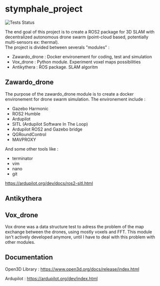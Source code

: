 # stymphale_project

![Tests Status](https://img.shields.io/github/actions/workflow/status/arthuino/stymphale_project/cpp_test.yml?branch=main)

The end goal of this project is to create a ROS2 package for 3D SLAM with decentralized autonomous drone swarm (point-cloud based, potentially multi-sensors ex: thermal). \
The project is divided between severals "modules" :

- Zawardo_drone : Docker environement for coding, test and simulation
- Vox_drone : Python module. Experiment voxel maps possibilities
- Antikythera : ROS package. SLAM algoritm

## Zawardo_drone

The purpose of the zawardo_drone module is to create a docker environement for drone swarm simulation.
The environement include :

- Gazebo Harmonic
- ROS2 Humble
- Ardupilot
- SITL (Ardupilot Software In The Loop)
- Ardupilot ROS2 and Gazebo bridge
- QGRoundControl
- MAVPROXY

And some other tools like :

- terminator
- vim
- nano
- git

<https://ardupilot.org/dev/docs/ros2-sitl.html>

## Antikythera

## Vox_drone

Vox drone was a data structure test to adress the problem of the map exchange between the drones, using mostly voxels and FFT.
This module isn't actively developed anymore, until I have to deal with this problem with other modules.

## Documentation

Open3D Library : <https://www.open3d.org/docs/release/index.html>

Ardupilot : <https://ardupilot.org/dev/index.html>
